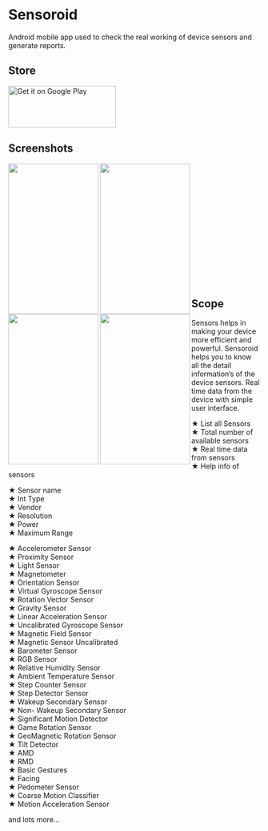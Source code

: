 # Sensoroid
Android mobile app used to check the real working of device sensors and generate reports. 

## Store
<a href='https://play.google.com/store/apps/details?id=com.anu.developers3k.sensoroid&pcampaignid=MKT-Other-global-all-co-prtnr-py-PartBadge-Mar2515-1'><img alt='Get it on Google Play' src='https://play.google.com/intl/en_gb/badges/images/generic/en_badge_web_generic.png' height="83" width="215" /></a>

## Screenshots

<img src="https://user-images.githubusercontent.com/18279724/60785894-2fb14080-a172-11e9-97ba-7b77183ce9ed.png" align="left" height="300" width="180" >

<img src="https://user-images.githubusercontent.com/18279724/60785890-2f18aa00-a172-11e9-897b-c0855e41c9a6.png" align="left" height="300" width="180" >

<img src="https://user-images.githubusercontent.com/18279724/60785891-2f18aa00-a172-11e9-9262-f9772b9d9c17.png" align="left" height="300" width="180" >

<img src="https://user-images.githubusercontent.com/18279724/60785892-2f18aa00-a172-11e9-978a-7a68793f4e16.png" align="left" height="300" width="180" >
<br/>
<br/>
<br/>
<br/>
<br/>
<br/>
<br/>
<br/>
<br/>
<br/>
<br/>
<br/>
<br/>
<br/>


## Scope

Sensors helps in making your device more efficient and powerful. Sensoroid helps you to know all the detail information’s of the device sensors. Real time data from the device with simple user interface.

★ List all Sensors<br/>
★ Total number of available sensors<br/>
★ Real time data from sensors<br/>
★ Help info of sensors<br/>

★ Sensor name<br/>
★ Int Type<br/>
★ Vendor<br/>
★ Resolution<br/>
★ Power<br/>
★ Maximum Range<br/>

★ Accelerometer Sensor<br/>
★ Proximity Sensor<br/>
★ Light Sensor<br/>
★ Magnetometer<br/>
★ Orientation Sensor<br/>
★ Virtual Gyroscope Sensor<br/>
★ Rotation Vector Sensor<br/>
★ Gravity Sensor<br/>
★ Linear Acceleration Sensor<br/>
★ Uncalibrated Gyroscope Sensor<br/>
★ Magnetic Field Sensor<br/>
★ Magnetic Sensor Uncalibrated<br/>
★ Barometer Sensor<br/>
★ RGB Sensor<br/>
★ Relative Humidity Sensor<br/>
★ Ambient Temperature Sensor<br/>
★ Step Counter Sensor<br/>
★ Step Detector Sensor<br/>
★ Wakeup Secondary Sensor<br/>
★ Non- Wakeup Secondary Sensor<br/>
★ Significant Motion Detector<br/>
★ Game Rotation Sensor<br/>
★ GeoMagnetic Rotation Sensor<br/>
★ Tilt Detector<br/>
★ AMD<br/>
★ RMD<br/>
★ Basic Gestures<br/>
★ Facing<br/>
★ Pedometer Sensor<br/>
★ Coarse Motion Classifier<br/>
★ Motion Acceleration Sensor<br/>

and lots more...


